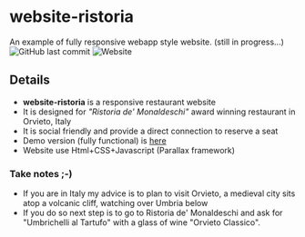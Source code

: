 # website-ristoria
An example of fully responsive webapp style website. (still in progress...)</br>
![GitHub last commit](https://img.shields.io/github/last-commit/silviotorre/website-ristoria?style=flat-square)
![Website](https://img.shields.io/website?style=flat-square&up_message=Online&url=http%3A%2F%2Fristoria.eu)

## Details

* **website-ristoria** is a responsive restaurant website
* It is designed for *"Ristoria de' Monaldeschi"* award winning restaurant in Orvieto, Italy
* It is social friendly and provide a direct connection to reserve a seat
* Demo version (fully functional) is [here](https://silviotorre.github.io/website-ristoria/ "Ristoria demo site")
* Website use Html+CSS+Javascript (Parallax framework)

### Take notes ;-)

* If you are in Italy my advice is to plan to visit Orvieto, a medieval city sits atop a volcanic cliff, watching over Umbria below
* If you do so next step is to go to Ristoria de' Monaldeschi and ask for "Umbrichelli al Tartufo" with a glass of wine "Orvieto Classico".
